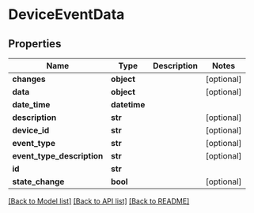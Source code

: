 # DeviceEventData

## Properties
Name | Type | Description | Notes
------------ | ------------- | ------------- | -------------
**changes** | **object** |  | [optional] 
**data** | **object** |  | [optional] 
**date_time** | **datetime** |  | 
**description** | **str** |  | [optional] 
**device_id** | **str** |  | [optional] 
**event_type** | **str** |  | [optional] 
**event_type_description** | **str** |  | [optional] 
**id** | **str** |  | 
**state_change** | **bool** |  | [optional] 

[[Back to Model list]](../README.md#documentation-for-models) [[Back to API list]](../README.md#documentation-for-api-endpoints) [[Back to README]](../README.md)


